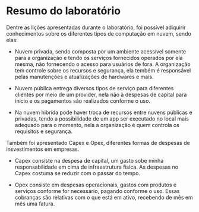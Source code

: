 # Resumo do laboratório
  Dentre as lições apresentadas durante o laboratório, foi possível adiquirir conhecimentos sobre os diferentes tipos de computação em nuvem, sendo elas:

  - Nuvem privada, sendo composta por um ambiente acessível somente para a organização e tendo os serviços fornecidos operados por ela mesma, não fornecendo o acesso para usuários de fora. A organização tem controle sobre os recursos e segurança, ela tembém é responsável pelas manutenções e atualizações de hardwares e mais.

  - Nuvem pública entrega diversos tipos de serviço para diferentes clientes por meio de um provider, nela não à despesas de capital para inicio e os pagamentos são realizados conforme o uso.

  - Na nuvem hibrída pode haver troca de recursos entre nuvens públicas e privadas, tendo a possibilidade de um app ser executado no local mais adequado para o momento, nela a organização é quem controla os requisitos e segurança.

Também foi apresentado Capex e Opex, diferentes formas de despesas de insvestimentos em empresas.

- Capex consiste na despesa de capital, um gasto sobe minha responsabilidade em cima de infraestrutura fisíca. As despesas no Capex costuma se reduzir com o passar do tempo.

- Opex consiste em despesas operacionais, gastos com produtos e serviços conforme for necessário, pagando conforme o uso. Essas cobranças são relativas com o que está em ativo, recebendo de mês em mês uma fatura.



